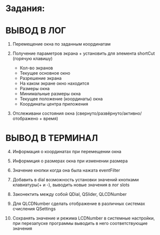 # Задания:

# ВЫВОД В ЛОГ

1. Перемещение окна по заданным координатам

2. Получение параметров экрана + установить для элемента shortCut (горячую клавишу)
    * Кол-во экранов
    * Текущее основное окно
    * Разрешение экрана
    * На каком экране окно находится
    * Размеры окна
    * Минимальные размеры окна
    * Текущее положение (координаты) окна
    * Координаты центра приложения

3. Отслеживани состояния окна (свернуто/развёрнуто/активно/отображено + время) 

# ВЫВОД В ТЕРМИНАЛ

4. Информация о координатах при перемещении окна

5. Информиция о размерах окна при изменении размера

6. Значение кнопки когда она была нажата eventFilter

7. Добавить в dial возможность установки значений кнопками клавиатуры(+ и -), выводить новые значения в лог slots

8. Законектить между собой QDial, QSlider, QLCDNumber

9. Для QLCDNumber сделать отображение в различных системах счисления QSettings

10. Сохранять значение и режима LCDNumber в системные настройки, при перезапуске программы выводить в него
соответствующие значения